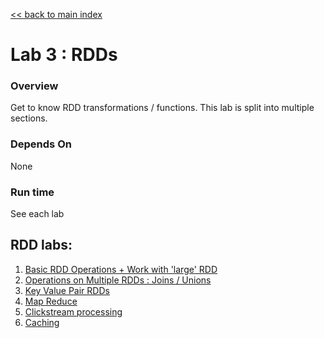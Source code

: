 [<< back to main index](../README.md)

Lab 3 : RDDs
============

### Overview
Get to know RDD transformations / functions.  This lab is split into multiple sections.

### Depends On 
None

### Run time
See each lab

## RDD labs:
1. [Basic RDD Operations + Work with 'large' RDD](3.1-rdd-basics.md)
2. [Operations on Multiple RDDs : Joins / Unions ](3.2-rdd-multi.md)
3. [Key Value Pair RDDs](3.3-rdd-kv.md)
4. [Map Reduce](3.4-mapreduce.md)
5. [Clickstream processing](3.5-clickstream.md)
6. [Caching](3.6-caching.md)

